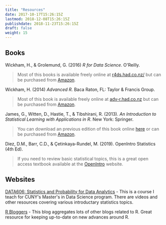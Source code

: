 ```yaml
---
title: "Resources"
date: 2017-10-17T15:26:15Z
lastmod: 2018-12-08T15:26:15Z
publishdate: 2018-11-23T15:26:15Z
draft: false
weight: 15
---
```


## Books

Wickham, H., & Grolemund, G. (2016) *R for Data Science*. O'Reilly.

> Most of this books is available freely online at [r4ds.had.co.nz/](http://r4ds.had.co.nz/) but can be purchased from [Amazon](https://www.amazon.com/R-Data-Science-Hadley-Wickham/dp/1491910399/ref=as_li_ss_tl?ie=UTF8&qid=1469550189&sr=8-1&keywords=R+for+data+science&linkCode=sl1&tag=devtools-20&linkId=6fe0069f9605cf847ed96c191f4e84dd).

Wickham, H. (2014) *Advanced R.* Baca Raton, FL: Taylor & Francis Group.

> Most of this book is available freely online at [adv-r.had.co.nz](http://adv-r.had.co.nz) but can be purchased from [Amazon](http://www.amazon.com/Advanced-Chapman-Hall-Hadley-Wickham/dp/1466586966/ref=sr_1_1?ie=UTF8&qid=1436796895&sr=8-1&keywords=advanced+R&pebp=1436796898598&perid=0921JRRF9KW2Z67NAF5F). 

James, G., Witten, D., Hastie, T., & Tibshirani, R. (2013). *An Introduction to Statistical Learning with Applications in R*. New York: Springer.

> You can download an previous edition of this book online [here](https://www-bcf.usc.edu/~gareth/ISL/ISLR%20First%20Printing.pdf) or can be purchased from [Amazon](https://www.amazon.com/Introduction-Statistical-Learning-Applications-Statistics/dp/1461471370/ref=sr_1_3?s=books&ie=UTF8&qid=1537820988&sr=1-3&keywords=statistical+learning+with+r).

Diez, D.M., Barr, C.D., & Çetinkaya-Rundel, M. (2019). OpenIntro Statistics (4th Ed).

> If you need to review basic statistical topics, this is a great open access textbook available at the [OpenIntro](http://www.openintro.org/stat/textbook.php) website. 

## Websites

[DATA606: Statistics and Probability for Data Analytics](http://spring2019.data606.net/) - This is a course I teach for CUNY's Master's in Data Science program. There are videos and other resources covering various introductary statistics topics.

[R Bloggers](https://www.r-bloggers.com/) - This blog aggregates lots of other blogs related to R. Great resource for keeping up-to-date on new advances around R.


